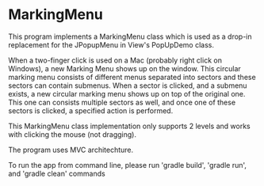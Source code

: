 # MarkingMenu

This program implements a MarkingMenu class which is used as a drop-in replacement for the JPopupMenu in View's PopUpDemo class.

When a two-finger click is used on a Mac (probably right click on Windows), a new Marking Menu shows up on the window. This  circular marking menu consists of different menus separated into sectors and these sectors can contain submenus. When a sector is clicked, and a submenu exists, a new circular marking menu shows up on top of the original one. This one can consists multiple sectors as well, and once one of these sectors is clicked, a specified action is performed.

This MarkingMenu class implementation only supports 2 levels and works with clicking the mouse (not dragging).

The program uses MVC architechture.

To run the app from command line, please run 'gradle build', 'gradle run', and 'gradle clean' commands
